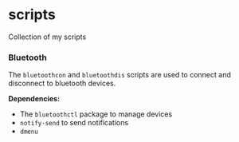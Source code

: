# scripts
Collection of my scripts

### Bluetooth
The `bluetoothcon` and `bluetoothdis` scripts are used to connect and disconnect to bluetooth devices.

__Dependencies:__
* The `bluetoothctl` package to manage devices
* `notify-send` to send notifications
* `dmenu`
